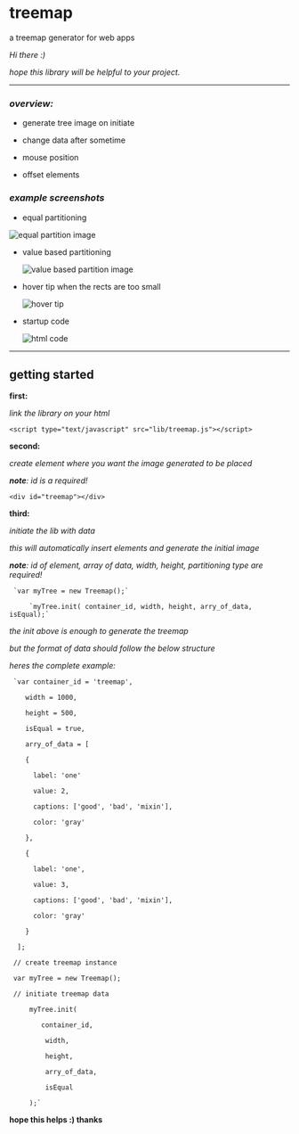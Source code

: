# treemap

a treemap generator for web apps

_Hi there :)_

_hope this library will be helpful to your project._

***

### _overview:_

  * generate tree image on initiate

  * change data after sometime
    
  * mouse position

  * offset elements

### _example screenshots_

  * equal partitioning

   ![equal partition image](http://lakambo.netne.net/files/treemap/treemap_1.png)

  * value based partitioning

    ![value based partition image](http://lakambo.netne.net/files/treemap/treemap_3.png)

  * hover tip when the rects are too small

    ![hover tip](http://lakambo.netne.net/files/treemap/treemap_2.png)

  * startup code

    ![html code](http://lakambo.netne.net/files/treemap/treemap_code_1.png)


***


## getting started

**first:**

   _link the library on your html_

   `<script type="text/javascript" src="lib/treemap.js"></script>`

**second:**

   _create element where you want the image generated to be placed_

   _**note**: id is a required!_
  
   `<div id="treemap"></div>`

**third:**

  _initiate the lib with data_

  _this will automatically insert elements and generate the initial image_

  _**note**: id of element, array of data, width, height, partitioning type are required!_

     `var myTree = new Treemap();`

         `myTree.init( container_id, width, height, arry_of_data, isEqual);`


  _the init above is enough to generate the treemap_

  _but the format of data should follow the below structure_

  _heres the complete example:_


     `var container_id = 'treemap',

        width = 1000,

        height = 500,

        isEqual = true,

        arry_of_data = [

        {

          label: 'one'

          value: 2,

          captions: ['good', 'bad', 'mixin'],

          color: 'gray'

        },

        {

          label: 'one',

          value: 3,

          captions: ['good', 'bad', 'mixin'],

          color: 'gray'

        }

      ];

     // create treemap instance

     var myTree = new Treemap();
     
     // initiate treemap data

         myTree.init(

            container_id,

             width,

             height,

             arry_of_data,

             isEqual

         );`
   
 **hope this helps :) thanks**
